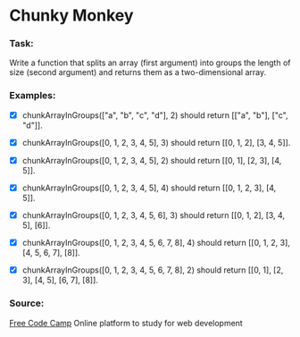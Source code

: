 # Chunky Monkey

### Task:

Write a function that splits an array (first argument) into groups the length of size (second argument) and returns them as a two-dimensional array.

### Examples:

- [x] chunkArrayInGroups(["a", "b", "c", "d"], 2) should return [["a", "b"], ["c", "d"]].

- [x] chunkArrayInGroups([0, 1, 2, 3, 4, 5], 3) should return [[0, 1, 2], [3, 4, 5]].

- [x] chunkArrayInGroups([0, 1, 2, 3, 4, 5], 2) should return [[0, 1], [2, 3], [4, 5]].

- [x] chunkArrayInGroups([0, 1, 2, 3, 4, 5], 4) should return [[0, 1, 2, 3], [4, 5]].

- [x] chunkArrayInGroups([0, 1, 2, 3, 4, 5, 6], 3) should return [[0, 1, 2], [3, 4, 5], [6]].

- [x] chunkArrayInGroups([0, 1, 2, 3, 4, 5, 6, 7, 8], 4) should return [[0, 1, 2, 3], [4, 5, 6, 7], [8]].

- [x] chunkArrayInGroups([0, 1, 2, 3, 4, 5, 6, 7, 8], 2) should return [[0, 1], [2, 3], [4, 5], [6, 7], [8]]. 


### Source:

[Free Code Camp](https://www.freecodecamp.org/challenges/chunky-monkey)
Online platform to study for web development

